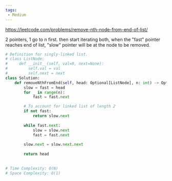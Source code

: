 ```yaml
---
tags:
 - Medium
---
```


https://leetcode.com/problems/remove-nth-node-from-end-of-list/

2 pointers, 1 go to n first. then start iterating both, when the "fast" pointer reaches end of list, "slow" pointer will be at the node to be removed.

```python
# Definition for singly-linked list.
# class ListNode:
#     def __init__(self, val=0, next=None):
#         self.val = val
#         self.next = next
class Solution:
    def removeNthFromEnd(self, head: Optional[ListNode], n: int) -> Optional[ListNode]:
        slow = fast = head
        for _ in range(n):
            fast = fast.next

        # To account for linked list of length 2    
        if not fast:
            return slow.next
        
        while fast.next:
            slow = slow.next
            fast = fast.next
        
        slow.next = slow.next.next
        
        return head
        
        
# Time Complexity: O(N)
# Space Complexity: O(1)
```